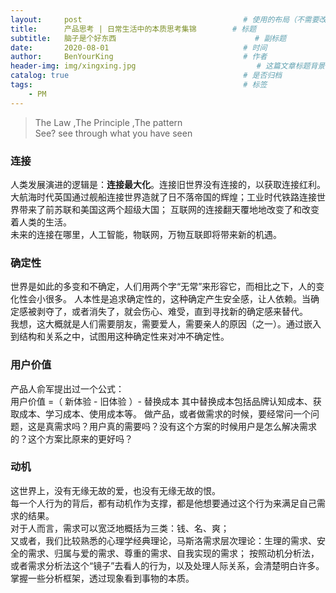 ```yaml
---
layout:     post                                    # 使用的布局（不需要改）
title:      产品思考 | 日常生活中的本质思考集锦        # 标题 
subtitle:   脑子是个好东西                               # 副标题
date:       2020-08-01                              # 时间
author:     BenYourKing                             # 作者
header-img: img/xingxing.jpg                           # 这篇文章标题背景图片
catalog: true                                       # 是否归档
tags:                                               # 标签
    - PM
---
```

            
            
>The Law ,The Principle ,The pattern                
>See? see through what you have seen                


### 连接

人类发展演进的逻辑是：**连接最大化**。连接旧世界没有连接的，以获取连接红利。
大航海时代英国通过舰船连接世界造就了日不落帝国的辉煌；工业时代铁路连接世界带来了前苏联和美国这两个超级大国；
互联网的连接翻天覆地地改变了和改变着人类的生活。              
未来的连接在哪里，人工智能，物联网，万物互联即将带来新的机遇。                   



### 确定性

世界是如此的多变和不确定，人们用两个字“无常”来形容它，而相比之下，人的变化性会小很多。
人本性是追求确定性的，这种确定产生安全感，让人依赖。当确定感被剥夺了，或者消失了，就会伤心、难受，直到寻找新的确定感来替代。             
我想，这大概就是人们需要朋友，需要爱人，需要亲人的原因（之一）。通过嵌入到结构和关系之中，试图用这种确定性来对冲不确定性。               

### 用户价值

产品人俞军提出过一个公式：         
用户价值 =（ 新体验 - 旧体验 ）- 替换成本
其中替换成本包括品牌认知成本、获取成本、学习成本、使用成本等。
做产品，或者做需求的时候，要经常问一个问题，这是真需求吗？用户真的需要吗？没有这个方案的时候用户是怎么解决需求的？这个方案比原来的更好吗？

### 动机

这世界上，没有无缘无故的爱，也没有无缘无故的恨。    
每一个人行为的背后，都有动机作为支撑，都是他想要通过这个行为来满足自己需求的结果。    
对于人而言，需求可以宽泛地概括为三类：钱、名、爽；     
又或者，我们比较熟悉的心理学经典理论，马斯洛需求层次理论：生理的需求、安全的需求、归属与爱的需求、尊重的需求、自我实现的需求；
按照动机分析法，或者需求分析法这个“镜子”去看人的行为，以及处理人际关系，会清楚明白许多。
掌握一些分析框架，透过现象看到事物的本质。















